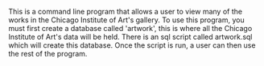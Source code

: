 This is a command line program that allows a user to view many of the works in the Chicago Institute of Art's gallery. To use this program, you must first
create a database called 'artwork', this is where all the Chicago Institute of Art's data will be held. There is an sql script called artwork.sql which will 
create this database. Once the script is run, a user can then use the rest of the program.

